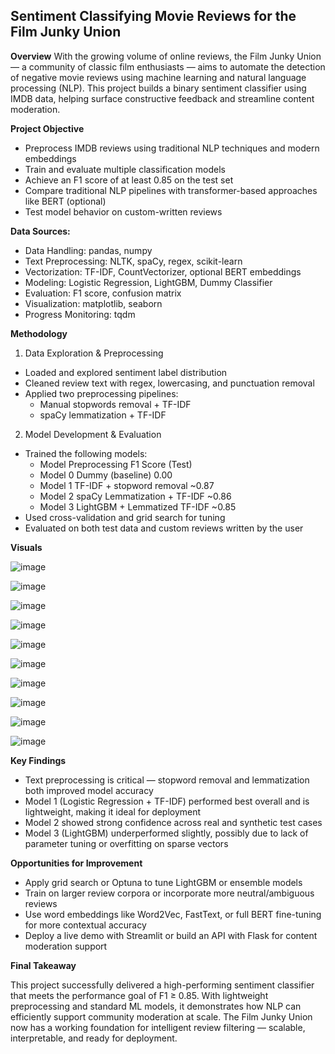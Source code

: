 ## Sentiment Classifying Movie Reviews for the Film Junky Union

**Overview**
With the growing volume of online reviews, the Film Junky Union — a community of classic film enthusiasts — aims to automate the detection of negative movie reviews using machine learning and natural language processing (NLP). This project builds a binary sentiment classifier using IMDB data, helping surface constructive feedback and streamline content moderation.

**Project Objective**
- Preprocess IMDB reviews using traditional NLP techniques and modern embeddings
- Train and evaluate multiple classification models
- Achieve an F1 score of at least 0.85 on the test set
- Compare traditional NLP pipelines with transformer-based approaches like BERT (optional)
- Test model behavior on custom-written reviews

**Data Sources:**
- Data Handling: pandas, numpy
- Text Preprocessing: NLTK, spaCy, regex, scikit-learn
- Vectorization: TF-IDF, CountVectorizer, optional BERT embeddings
- Modeling: Logistic Regression, LightGBM, Dummy Classifier
- Evaluation: F1 score, confusion matrix
- Visualization: matplotlib, seaborn
- Progress Monitoring: tqdm
    
**Methodology**
1. Data Exploration & Preprocessing
- Loaded and explored sentiment label distribution
- Cleaned review text with regex, lowercasing, and punctuation removal
- Applied two preprocessing pipelines:
    - Manual stopwords removal + TF-IDF
    - spaCy lemmatization + TF-IDF
2. Model Development & Evaluation
- Trained the following models:
    - Model	Preprocessing	F1 Score (Test)
    - Model 0	Dummy (baseline)	0.00
    - Model 1	TF-IDF + stopword removal	~0.87
    - Model 2	spaCy Lemmatization + TF-IDF	~0.86
    - Model 3	LightGBM + Lemmatized TF-IDF	~0.85
- Used cross-validation and grid search for tuning
- Evaluated on both test data and custom reviews written by the user

**Visuals**

![image](https://github.com/user-attachments/assets/9db3ac07-a088-485e-acd2-c3e54b68e930)

![image](https://github.com/user-attachments/assets/3d662f03-3770-4479-bc7b-03035e91fd5f)

![image](https://github.com/user-attachments/assets/79c29591-4c90-429e-b2f9-83ec3cd9d699)

![image](https://github.com/user-attachments/assets/beac905b-90e9-4a3a-822b-f49e1692c49d)

![image](https://github.com/user-attachments/assets/655fcc2d-06cc-4ee0-b16e-cc33151a6534)

![image](https://github.com/user-attachments/assets/491a9132-9576-42e2-ac1c-96644c5a272a)

![image](https://github.com/user-attachments/assets/9d9b70d9-f936-4e29-8606-190c22dbfd6d)

![image](https://github.com/user-attachments/assets/d80dcb6c-8c4e-46be-a769-31fa26eabe12)

![image](https://github.com/user-attachments/assets/194adde2-1b17-4a6f-971b-95004cc39e03)

![image](https://github.com/user-attachments/assets/07f745d4-aea7-4ab5-87bd-58925cdcdaab)

**Key Findings**
- Text preprocessing is critical — stopword removal and lemmatization both improved model accuracy
- Model 1 (Logistic Regression + TF-IDF) performed best overall and is lightweight, making it ideal for deployment
- Model 2 showed strong confidence across real and synthetic test cases
- Model 3 (LightGBM) underperformed slightly, possibly due to lack of parameter tuning or overfitting on sparse vectors

**Opportunities for Improvement**
- Apply grid search or Optuna to tune LightGBM or ensemble models
- Train on larger review corpora or incorporate more neutral/ambiguous reviews
- Use word embeddings like Word2Vec, FastText, or full BERT fine-tuning for more contextual accuracy
- Deploy a live demo with Streamlit or build an API with Flask for content moderation support

**Final Takeaway**

This project successfully delivered a high-performing sentiment classifier that meets the performance goal of F1 ≥ 0.85. With lightweight preprocessing and standard ML models, it demonstrates how NLP can efficiently support community moderation at scale. The Film Junky Union now has a working foundation for intelligent review filtering — scalable, interpretable, and ready for deployment.
